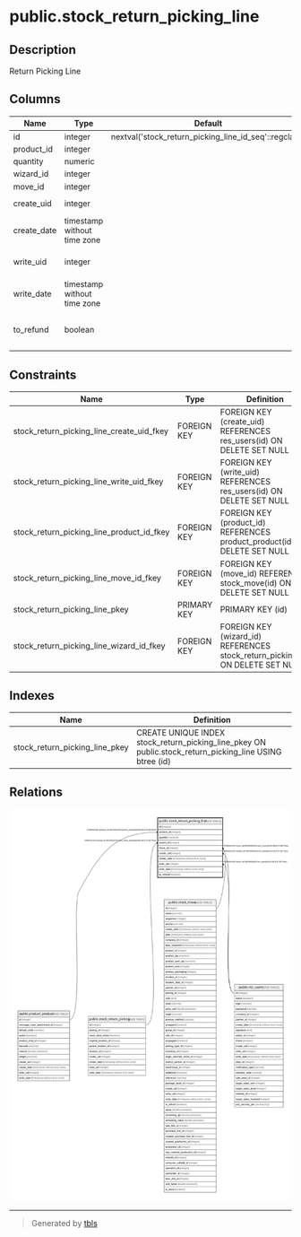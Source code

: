 # public.stock_return_picking_line

## Description

Return Picking Line

## Columns

| Name | Type | Default | Nullable | Children | Parents | Comment |
| ---- | ---- | ------- | -------- | -------- | ------- | ------- |
| id | integer | nextval('stock_return_picking_line_id_seq'::regclass) | false |  |  |  |
| product_id | integer |  | false |  | [public.product_product](public.product_product.md) | Product |
| quantity | numeric |  | false |  |  | Quantity |
| wizard_id | integer |  | true |  | [public.stock_return_picking](public.stock_return_picking.md) | Wizard |
| move_id | integer |  | true |  | [public.stock_move](public.stock_move.md) | Move |
| create_uid | integer |  | true |  | [public.res_users](public.res_users.md) | Created by |
| create_date | timestamp without time zone |  | true |  |  | Created on |
| write_uid | integer |  | true |  | [public.res_users](public.res_users.md) | Last Updated by |
| write_date | timestamp without time zone |  | true |  |  | Last Updated on |
| to_refund | boolean |  | true |  |  | To Refund (update SO/PO) |

## Constraints

| Name | Type | Definition |
| ---- | ---- | ---------- |
| stock_return_picking_line_create_uid_fkey | FOREIGN KEY | FOREIGN KEY (create_uid) REFERENCES res_users(id) ON DELETE SET NULL |
| stock_return_picking_line_write_uid_fkey | FOREIGN KEY | FOREIGN KEY (write_uid) REFERENCES res_users(id) ON DELETE SET NULL |
| stock_return_picking_line_product_id_fkey | FOREIGN KEY | FOREIGN KEY (product_id) REFERENCES product_product(id) ON DELETE SET NULL |
| stock_return_picking_line_move_id_fkey | FOREIGN KEY | FOREIGN KEY (move_id) REFERENCES stock_move(id) ON DELETE SET NULL |
| stock_return_picking_line_pkey | PRIMARY KEY | PRIMARY KEY (id) |
| stock_return_picking_line_wizard_id_fkey | FOREIGN KEY | FOREIGN KEY (wizard_id) REFERENCES stock_return_picking(id) ON DELETE SET NULL |

## Indexes

| Name | Definition |
| ---- | ---------- |
| stock_return_picking_line_pkey | CREATE UNIQUE INDEX stock_return_picking_line_pkey ON public.stock_return_picking_line USING btree (id) |

## Relations

![er](public.stock_return_picking_line.svg)

---

> Generated by [tbls](https://github.com/k1LoW/tbls)
